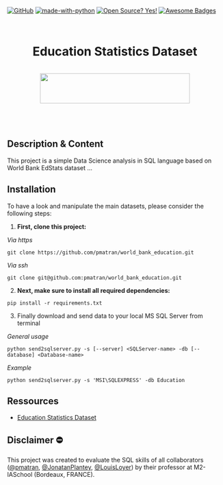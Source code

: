 

[![GitHub](https://badgen.net/badge/icon/github?icon=github&label)](https://github.com)
[![made-with-python](https://img.shields.io/badge/Made%20with-Python-1f425f.svg)](https://www.python.org/)
[![Open Source? Yes!](https://badgen.net/badge/Open%20Source%20%3F/Yes%21/blue?icon=github)](https://github.com/Naereen/badges/)
[![Awesome Badges](https://img.shields.io/badge/badges-awesome-green.svg)](https://github.com/Naereen/badges)


<br>
<H1 align="center">
	<b>Education Statistics Dataset</b>
	<br>
	<br>
	<img height="70" width="350" src="https://upload.wikimedia.org/wikipedia/commons/8/87/The_World_Bank_logo.svg">
</H1>
<br>
<br>


Description & Content
-----------------------------------------------
This project is a simple Data Science analysis in SQL language based on World Bank EdStats dataset ...


Installation
------------------------------------------------
To have a look and manipulate the main datasets, please consider the following steps:

1. **First, clone this project:**

_Via https_
```shell
git clone https://github.com/pmatran/world_bank_education.git
```
_Via ssh_
```shell
git clone git@github.com:pmatran/world_bank_education.git
```

2. **Next, make sure to install all required dependencies:**

```shell
pip install -r requirements.txt
```

3. Finally download and send data to your local MS SQL Server from terminal

_General usage_
```shell
python send2sqlserver.py -s [--server] <SQLServer-name> -db [--database] <Database-name>
```

_Example_
```shell
python send2sqlserver.py -s 'MSI\SQLEXPRESS' -db Education
```


Ressources
-----------------------------------------------
+ [Education Statistics Dataset](https://datacatalog.worldbank.org/search/dataset/0038480)


Disclaimer :no_entry:
-----------------------------------------------
This project was created to evaluate the SQL skills of all collaborators ([@pmatran](https://github.com/pmatran), [@JonatanPlantey](https://github.com/JonatanPlantey), [@LouisLoyer](https://github.com/LouisLoyer)) by their professor at M2-IASchool (Bordeaux, FRANCE).